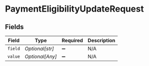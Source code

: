 # PaymentEligibilityUpdateRequest


## Fields

| Field              | Type               | Required           | Description        |
| ------------------ | ------------------ | ------------------ | ------------------ |
| `field`            | *Optional[str]*    | :heavy_minus_sign: | N/A                |
| `value`            | *Optional[Any]*    | :heavy_minus_sign: | N/A                |